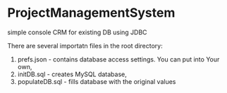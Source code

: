 # ProjectManagementSystem
simple console CRM for existing DB using JDBC

There are several importatn files in the root directory:
1. prefs.json  - contains database access settings. You can put into Your own,
2. initDB.sql  - creates MySQL database,
3. populateDB.sql - fills database with the original values

